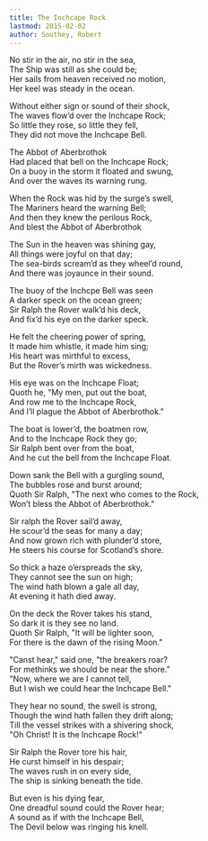 ```yaml
---
title: The Inchcape Rock
lastmod: 2015-02-02
author: Southey, Robert
---
```

No stir in the air, no stir in the sea,  
The Ship was still as she could be;  
Her sails from heaven received no motion,  
Her keel was steady in the ocean.  

Without either sign or sound of their shock,  
The waves flow&rsquo;d over the Inchcape Rock;  
So little they rose, so little they fell,  
They did not move the Inchcape Bell.  

The Abbot of Aberbrothok  
Had placed that bell on the Inchcape Rock;  
On a buoy in the storm it floated and swung,  
And over the waves its warning rung.  

When the Rock was hid by the surge&rsquo;s swell,  
The Mariners heard the warning Bell;  
And then they knew the perilous Rock,  
And blest the Abbot of Aberbrothok  

The Sun in the heaven was shining gay,  
All things were joyful on that day;  
The sea-birds scream&rsquo;d as they wheel&rsquo;d round,  
And there was joyaunce in their sound.  

The buoy of the Inchcpe Bell was seen  
A darker speck on the ocean green;  
Sir Ralph the Rover walk&rsquo;d his deck,  
And fix&rsquo;d his eye on the darker speck.  

He felt the cheering power of spring,  
It made him whistle, it made him sing;  
His heart was mirthful to excess,  
But the Rover&rsquo;s mirth was wickedness.  

His eye was on the Inchcape Float;  
Quoth he, &quot;My men, put out the boat,  
And row me to the Inchcape Rock,  
And I&rsquo;ll plague the Abbot of Aberbrothok.&quot;  

The boat is lower&rsquo;d, the boatmen row,  
And to the Inchcape Rock they go;  
Sir Ralph bent over from the boat,  
And he cut the bell from the Inchcape Float.  

Down sank the Bell with a gurgling sound,  
The bubbles rose and burst around;  
Quoth Sir Ralph, &quot;The next who comes to the Rock,  
Won&rsquo;t bless the Abbot of Aberbrothok.&quot;  

Sir ralph the Rover sail&rsquo;d away,  
He scour&rsquo;d the seas for many a day;  
And now grown rich with plunder&rsquo;d store,  
He steers his course for Scotland&rsquo;s shore.  

So thick a haze o&rsquo;erspreads the sky,  
They cannot see the sun on high;  
The wind hath blown a gale all day,  
At evening it hath died away.  

On the deck the Rover takes his stand,  
So dark it is they see no land.  
Quoth Sir Ralph, &quot;It will be lighter soon,  
For there is the dawn of the rising Moon.&quot;  

&quot;Canst hear,&quot; said one, &quot;the breakers roar?  
For methinks we should be near the shore.&quot;  
&quot;Now, where we are I cannot tell,  
But I wish we could hear the Inchcape Bell.&quot;  

They hear no sound, the swell is strong,  
Though the wind hath fallen they drift along;  
Till the vessel strikes with a shivering shock,  
&quot;Oh Christ! It is the Inchcape Rock!&quot;  

Sir Ralph the Rover tore his hair,  
He curst himself in his despair;  
The waves rush in on every side,  
The ship is sinking beneath the tide.  

But even is his dying fear,  
One dreadful sound could the Rover hear;  
A sound as if with the Inchcape Bell,  
The Devil below was ringing his knell. <br />

